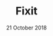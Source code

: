 ---
layout: project_page
title: "Fixit"
excerpt: "Smart App for Home Services/Facility Repairs"
imgurl: /assets/images/fixit/fixit_technician.png
gitlink: https://github.com/Chhavisharma15/Fixit
projectdate: 21 October 2018
date: 21 October 2018
images:
  - /assets/images/fixit/fixit_1.png
  - /assets/images/fixit/fixit_2.png
  - /assets/images/fixit/fixit_3.png
  - /assets/images/fixit/fixit_4.png
  - /assets/images/fixit/fixit_5.png
  - /assets/images/fixit/fixit_6.png
  - /assets/images/fixit/fixit_7.png
  - /assets/images/fixit/fixit_8.png
  - /assets/images/fixit/fixit_9.png
  - /assets/images/fixit/fixit_10.png
projectdescription: "Ever Faced troubles with home appliances repairs/installations and found it hard to get the technician on time and for a cheaper rate? Fixit aims to solve all these problems at once </br>
The app uses a smart approach to reduce the rates of repairs by pooling repair requests from customers in an area/district and creates the most efficient route for the technician to cater all these requests together in the least time, hence saving costs for the customer and technician both"
teamdesc: The project was developed by a team of 5 in 24 hours on October 2018 for Smartone Hackathon
technology_stack: 
  - React Native based mobile app 
  - Node.js Based backend
  - Sklearn Powered Machine Learning for smart route creation
team:
  member1:
    link: https://piyushjha.me
    name: Piyush Jha
  member2:
    link: https://waqasali.dev
    name: Waqas Ali
  member3:
    link: https://www.linkedin.com/in/nitya-pendkar-802705171/
    name: Nitya Pendkar
  member4:
    link: https://www.linkedin.com/in/chhavi151999/
    name: Chhavi Sharma
  member5:
    link: https://www.linkedin.com/in/justin-jay-das-036a5512b/
    name: Justin Jay Das
---